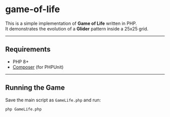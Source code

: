 # game-of-life

This is a simple implementation of **Game of Life** written in PHP.  
It demonstrates the evolution of a **Glider** pattern inside a 25x25 grid.

---

## Requirements
- PHP 8+
- [Composer](https://getcomposer.org/) (for PHPUnit)

---

## Running the Game
Save the main script as `GameLife.php` and run:

```bash
php GameLife.php
